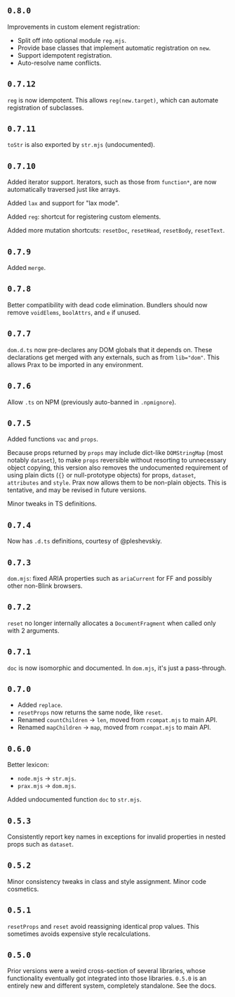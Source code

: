 ## `0.8.0`

Improvements in custom element registration:

  * Split off into optional module `reg.mjs`.
  * Provide base classes that implement automatic registration on `new`.
  * Support idempotent registration.
  * Auto-resolve name conflicts.

## `0.7.12`

`reg` is now idempotent. This allows `reg(new.target)`, which can automate registration of subclasses.

## `0.7.11`

`toStr` is also exported by `str.mjs` (undocumented).

## `0.7.10`

Added iterator support. Iterators, such as those from `function*`, are now automatically traversed just like arrays.

Added `lax` and support for "lax mode".

Added `reg`: shortcut for registering custom elements.

Added more mutation shortcuts: `resetDoc`, `resetHead`, `resetBody`, `resetText`.

## `0.7.9`

Added `merge`.

## `0.7.8`

Better compatibility with dead code elimination. Bundlers should now remove `voidElems`, `boolAttrs`, and `e` if unused.

## `0.7.7`

`dom.d.ts` now pre-declares any DOM globals that it depends on. These declarations get merged with any externals, such as from `lib="dom"`. This allows Prax to be imported in any environment.

## `0.7.6`

Allow `.ts` on NPM (previously auto-banned in `.npmignore`).

## `0.7.5`

Added functions `vac` and `props`.

Because props returned by `props` may include dict-like `DOMStringMap` (most notably `dataset`), to make `props` reversible without resorting to unnecessary object copying, this version also removes the undocumented requirement of using plain dicts (`{}` or null-prototype objects) for props, `dataset`, `attributes` and `style`. Prax now allows them to be non-plain objects. This is tentative, and may be revised in future versions.

Minor tweaks in TS definitions.

## `0.7.4`

Now has `.d.ts` definitions, courtesy of @pleshevskiy.

## `0.7.3`

`dom.mjs`: fixed ARIA properties such as `ariaCurrent` for FF and possibly other non-Blink browsers.

## `0.7.2`

`reset` no longer internally allocates a `DocumentFragment` when called only with 2 arguments.

## `0.7.1`

`doc` is now isomorphic and documented. In `dom.mjs`, it's just a pass-through.

## `0.7.0`

* Added `replace`.
* `resetProps` now returns the same node, like `reset`.
* Renamed `countChildren` → `len`, moved from `rcompat.mjs` to main API.
* Renamed `mapChildren` → `map`, moved from `rcompat.mjs` to main API.

## `0.6.0`

Better lexicon:

  * `node.mjs` → `str.mjs`.
  * `prax.mjs` → `dom.mjs`.

Added undocumented function `doc` to `str.mjs`.

## `0.5.3`

Consistently report key names in exceptions for invalid properties in nested props such as `dataset`.

## `0.5.2`

Minor consistency tweaks in class and style assignment. Minor code cosmetics.

## `0.5.1`

`resetProps` and `reset` avoid reassigning identical prop values. This sometimes avoids expensive style recalculations.

## `0.5.0`

Prior versions were a weird cross-section of several libraries, whose functionality eventually got integrated into those libraries. `0.5.0` is an entirely new and different system, completely standalone. See the docs.
